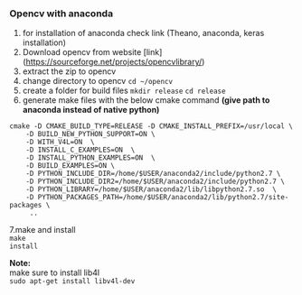 ### Opencv with anaconda

1. for installation of anaconda check link (Theano, anaconda, keras installation)
2. Download opencv from website [link] (https://sourceforge.net/projects/opencvlibrary/)
3. extract the zip to opencv 
4. change directory to opencv
`cd ~/opencv`
5. create a folder for build files
`mkdir release`
`cd release`
6. generate make files with the below cmake command **(give path to anaconda instead of native python)**
```
cmake -D CMAKE_BUILD_TYPE=RELEASE -D CMAKE_INSTALL_PREFIX=/usr/local \
    -D BUILD_NEW_PYTHON_SUPPORT=ON \
    -D WITH_V4L=ON  \
    -D INSTALL_C_EXAMPLES=ON  \
    -D INSTALL_PYTHON_EXAMPLES=ON  \
    -D BUILD_EXAMPLES=ON \
    -D PYTHON_INCLUDE_DIR=/home/$USER/anaconda2/include/python2.7 \
    -D PYTHON_INCLUDE_DIR2=/home/$USER/anaconda2/include/python2.7 \
    -D PYTHON_LIBRARY=/home/$USER/anaconda2/lib/libpython2.7.so  \
    -D PYTHON_PACKAGES_PATH=/home/$USER/anaconda2/lib/python2.7/site-packages \
     ..
```
7.make and install                      
`make`  
`install`

**Note:**     
  make sure to install lib4l   
  `sudo apt-get install libv4l-dev`
